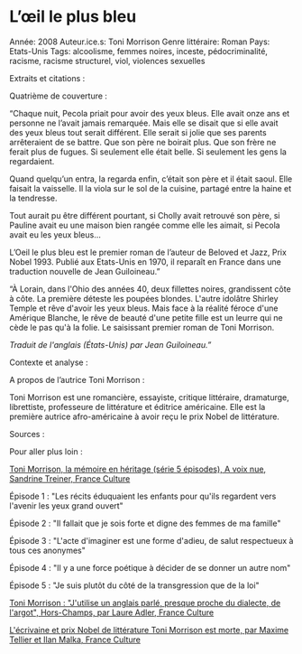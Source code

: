 # L’œil le plus bleu

Année: 2008
Auteur.ice.s: Toni Morrison
Genre littéraire: Roman
Pays: Etats-Unis
Tags: alcoolisme, femmes noires, inceste, pédocriminalité, racisme, racisme structurel, viol, violences sexuelles

Extraits et citations : 

Quatrième de couverture : 

“Chaque nuit, Pecola priait pour avoir des yeux bleus. Elle avait onze ans et personne ne l’avait jamais remarquée. Mais elle se disait que si elle avait des yeux bleus tout serait différent. Elle serait si jolie que ses parents arrêteraient de se battre. Que son père ne boirait plus. Que son frère ne ferait plus de fugues. Si seulement elle était belle. Si seulement les gens la regardaient.

Quand quelqu’un entra, la regarda enfin, c’était son père et il était saoul. Elle faisait la vaisselle. Il la viola sur le sol de la cuisine, partagé entre la haine et la tendresse.

Tout aurait pu être différent pourtant, si Cholly avait retrouvé son père, si Pauline avait eu une maison bien rangée comme elle les aimait, si Pecola avait eu les yeux bleus…

L’Oeil le plus bleu est le premier roman de l’auteur de Beloved et Jazz, Prix Nobel 1993. Publié aux Etats-Unis en 1970, il reparaît en France dans une traduction nouvelle de Jean Guiloineau.”

“À Lorain, dans l'Ohio des années 40, deux fillettes noires, grandissent côte à côte. La première déteste les poupées blondes. L'autre idolâtre Shirley Temple et rêve d'avoir les yeux bleus. Mais face à la réalité féroce d'une Amérique Blanche, le rêve de beauté d'une petite fille est un leurre qui ne cède le pas qu'à la folie. Le saisissant premier roman de Toni Morrison.

*Traduit de l'anglais (États-Unis) par Jean Guiloineau.”*

Contexte et analyse : 

A propos de l’autrice Toni Morrison : 

Toni Morrison est une romancière, essayiste, critique littéraire, dramaturge, librettiste, professeure de littérature et éditrice américaine. Elle est la première autrice afro-américaine à avoir reçu le prix Nobel de littérature. 

Sources : 

Pour aller plus loin : 

[Toni Morrison, la mémoire en héritage (série 5 épisodes), A voix nue, Sandrine Treiner, France Culture](https://www.franceculture.fr/emissions/a-voix-nue/toni-morrison-lintegrale-en-cinq-entretiens-2012)

Épisode 1 : "Les récits éduquaient les enfants pour qu'ils regardent vers l'avenir les yeux grand ouvert"

Épisode 2 : "Il fallait que je sois forte et digne des femmes de ma famille"

Épisode 3 : "L'acte d'imaginer est une forme d'adieu, de salut respectueux à tous ces anonymes"

Épisode 4 : "Il y a une force poétique à décider de se donner un autre nom"

Épisode 5 : "Je suis plutôt du côté de la transgression que de la loi"

[Toni Morrison : "J'utilise un anglais parlé, presque proche du dialecte, de l'argot", Hors-Champs, par Laure Adler, France Culture](https://www.franceculture.fr/emissions/hors-champs/toni-morrison) 

[L'écrivaine et prix Nobel de littérature Toni Morrison est morte, par Maxime Tellier et Ilan Malka, France Culture](https://www.franceculture.fr/litterature/lecrivaine-et-prix-nobel-de-litterature-toni-morrison-est-morte)